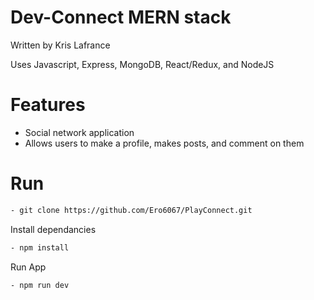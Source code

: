 # Dev-Connect MERN stack

Written by Kris Lafrance

Uses Javascript, Express, MongoDB, React/Redux, and NodeJS

# Features

- Social network application
- Allows users to make a profile, makes posts, and comment on them

# Run

```sh
- git clone https://github.com/Ero6067/PlayConnect.git
```

Install dependancies

```sh
- npm install
```

Run App

```sh
- npm run dev
```
